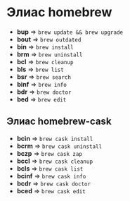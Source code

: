 # Элиас homebrew

- **bup** => `brew update && brew upgrade`
- **bout** => `brew outdated`
- **bin** => `brew install`
- **brm** => `brew uninstall`
- **bcl** => `brew cleanup`
- **bls** => `brew list`
- **bsr** => `brew search`
- **binf** => `brew info`
- **bdr** => `brew doctor`
- **bed** => `brew edit`

## Элиас homebrew-cask

- **bcin** => `brew cask install`
- **bcrm** => `brew cask uninstall`
- **bczp** => `brew cask zap`
- **bccl** => `brew cask cleanup`
- **bcls** => `brew cask list`
- **bcinf** => `brew cask info`
- **bcdr** => `brew cask doctor`
- **bced** => `brew cask edit`

